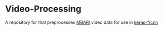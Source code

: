 # Video-Processing
A repository for that preprocesses [MBARI](http://www.mbari.org/) video data for use in [keras-frcnn](https://github.com/yhenon/keras-frcnn)
